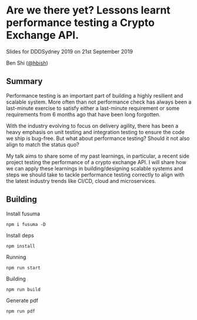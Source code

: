 # Are we there yet? Lessons learnt performance testing a Crypto Exchange API.

Slides for DDDSydney 2019 on 21st September 2019

Ben Shi ([@hbish](https://twitter.com/hbish))

## Summary
Performance testing is an important part of building a highly resilient and scalable system. More often than not performance check has always been a last-minute exercise to satisfy either a last-minute requirement or some requirements from 6 months ago that have been long forgotten. 

With the industry evolving to focus on delivery agility, there has been a heavy emphasis on unit testing and integration testing to ensure the code we ship is bug-free. But what about performance testing? Should it not also align to match the status quo?

My talk aims to share some of my past learnings, in particular, a recent side project testing the performance of a crypto exchange API. I will share how we can apply these learnings in building/designing scalable systems and steps we should take to tackle performance testing correctly to align with the latest industry trends like CI/CD, cloud and microservices.

## Building

Install fusuma

`npm i fusuma -D`

Install deps

`npm install`

Running

`npm run start`

Building

`npm run build`

Generate pdf

`npm run pdf`
